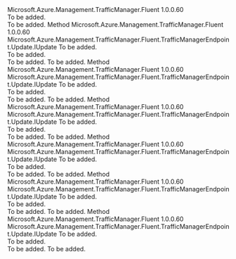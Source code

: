 <Type Name="IWithGeographicLocation" FullName="Microsoft.Azure.Management.TrafficManager.Fluent.TrafficManagerEndpoint.Update.IWithGeographicLocation">
  <TypeSignature Language="C#" Value="public interface IWithGeographicLocation" />
  <TypeSignature Language="ILAsm" Value=".class public interface auto ansi abstract IWithGeographicLocation" />
  <TypeSignature Language="DocId" Value="T:Microsoft.Azure.Management.TrafficManager.Fluent.TrafficManagerEndpoint.Update.IWithGeographicLocation" />
  <TypeSignature Language="VB.NET" Value="Public Interface IWithGeographicLocation" />
  <TypeSignature Language="F#" Value="type IWithGeographicLocation = interface" />
  <AssemblyInfo>
    <AssemblyName>Microsoft.Azure.Management.TrafficManager.Fluent</AssemblyName>
    <AssemblyVersion>1.0.0.60</AssemblyVersion>
  </AssemblyInfo>
  <Interfaces />
  <Docs>
    <summary>To be added.</summary>
    <remarks>To be added.</remarks>
  </Docs>
  <Members>
    <Member MemberName="WithGeographicLocation">
      <MemberSignature Language="C#" Value="public Microsoft.Azure.Management.TrafficManager.Fluent.TrafficManagerEndpoint.Update.IUpdate WithGeographicLocation (Microsoft.Azure.Management.TrafficManager.Fluent.IGeographicLocation geographicLocation);" />
      <MemberSignature Language="ILAsm" Value=".method public hidebysig newslot virtual instance class Microsoft.Azure.Management.TrafficManager.Fluent.TrafficManagerEndpoint.Update.IUpdate WithGeographicLocation(class Microsoft.Azure.Management.TrafficManager.Fluent.IGeographicLocation geographicLocation) cil managed" />
      <MemberSignature Language="DocId" Value="M:Microsoft.Azure.Management.TrafficManager.Fluent.TrafficManagerEndpoint.Update.IWithGeographicLocation.WithGeographicLocation(Microsoft.Azure.Management.TrafficManager.Fluent.IGeographicLocation)" />
      <MemberSignature Language="VB.NET" Value="Public Function WithGeographicLocation (geographicLocation As IGeographicLocation) As IUpdate" />
      <MemberSignature Language="F#" Value="abstract member WithGeographicLocation : Microsoft.Azure.Management.TrafficManager.Fluent.IGeographicLocation -&gt; Microsoft.Azure.Management.TrafficManager.Fluent.TrafficManagerEndpoint.Update.IUpdate" Usage="iWithGeographicLocation.WithGeographicLocation geographicLocation" />
      <MemberType>Method</MemberType>
      <AssemblyInfo>
        <AssemblyName>Microsoft.Azure.Management.TrafficManager.Fluent</AssemblyName>
        <AssemblyVersion>1.0.0.60</AssemblyVersion>
      </AssemblyInfo>
      <ReturnValue>
        <ReturnType>Microsoft.Azure.Management.TrafficManager.Fluent.TrafficManagerEndpoint.Update.IUpdate</ReturnType>
      </ReturnValue>
      <Parameters>
        <Parameter Name="geographicLocation" Type="Microsoft.Azure.Management.TrafficManager.Fluent.IGeographicLocation" />
      </Parameters>
      <Docs>
        <param name="geographicLocation">To be added.</param>
        <summary>To be added.</summary>
        <returns>To be added.</returns>
        <remarks>To be added.</remarks>
      </Docs>
    </Member>
    <Member MemberName="WithGeographicLocation">
      <MemberSignature Language="C#" Value="public Microsoft.Azure.Management.TrafficManager.Fluent.TrafficManagerEndpoint.Update.IUpdate WithGeographicLocation (string geographicLocationCode);" />
      <MemberSignature Language="ILAsm" Value=".method public hidebysig newslot virtual instance class Microsoft.Azure.Management.TrafficManager.Fluent.TrafficManagerEndpoint.Update.IUpdate WithGeographicLocation(string geographicLocationCode) cil managed" />
      <MemberSignature Language="DocId" Value="M:Microsoft.Azure.Management.TrafficManager.Fluent.TrafficManagerEndpoint.Update.IWithGeographicLocation.WithGeographicLocation(System.String)" />
      <MemberSignature Language="VB.NET" Value="Public Function WithGeographicLocation (geographicLocationCode As String) As IUpdate" />
      <MemberSignature Language="F#" Value="abstract member WithGeographicLocation : string -&gt; Microsoft.Azure.Management.TrafficManager.Fluent.TrafficManagerEndpoint.Update.IUpdate" Usage="iWithGeographicLocation.WithGeographicLocation geographicLocationCode" />
      <MemberType>Method</MemberType>
      <AssemblyInfo>
        <AssemblyName>Microsoft.Azure.Management.TrafficManager.Fluent</AssemblyName>
        <AssemblyVersion>1.0.0.60</AssemblyVersion>
      </AssemblyInfo>
      <ReturnValue>
        <ReturnType>Microsoft.Azure.Management.TrafficManager.Fluent.TrafficManagerEndpoint.Update.IUpdate</ReturnType>
      </ReturnValue>
      <Parameters>
        <Parameter Name="geographicLocationCode" Type="System.String" />
      </Parameters>
      <Docs>
        <param name="geographicLocationCode">To be added.</param>
        <summary>To be added.</summary>
        <returns>To be added.</returns>
        <remarks>To be added.</remarks>
      </Docs>
    </Member>
    <Member MemberName="WithGeographicLocations">
      <MemberSignature Language="C#" Value="public Microsoft.Azure.Management.TrafficManager.Fluent.TrafficManagerEndpoint.Update.IUpdate WithGeographicLocations (System.Collections.Generic.IList&lt;Microsoft.Azure.Management.TrafficManager.Fluent.IGeographicLocation&gt; geographicLocations);" />
      <MemberSignature Language="ILAsm" Value=".method public hidebysig newslot virtual instance class Microsoft.Azure.Management.TrafficManager.Fluent.TrafficManagerEndpoint.Update.IUpdate WithGeographicLocations(class System.Collections.Generic.IList`1&lt;class Microsoft.Azure.Management.TrafficManager.Fluent.IGeographicLocation&gt; geographicLocations) cil managed" />
      <MemberSignature Language="DocId" Value="M:Microsoft.Azure.Management.TrafficManager.Fluent.TrafficManagerEndpoint.Update.IWithGeographicLocation.WithGeographicLocations(System.Collections.Generic.IList{Microsoft.Azure.Management.TrafficManager.Fluent.IGeographicLocation})" />
      <MemberSignature Language="VB.NET" Value="Public Function WithGeographicLocations (geographicLocations As IList(Of IGeographicLocation)) As IUpdate" />
      <MemberSignature Language="F#" Value="abstract member WithGeographicLocations : System.Collections.Generic.IList&lt;Microsoft.Azure.Management.TrafficManager.Fluent.IGeographicLocation&gt; -&gt; Microsoft.Azure.Management.TrafficManager.Fluent.TrafficManagerEndpoint.Update.IUpdate" Usage="iWithGeographicLocation.WithGeographicLocations geographicLocations" />
      <MemberType>Method</MemberType>
      <AssemblyInfo>
        <AssemblyName>Microsoft.Azure.Management.TrafficManager.Fluent</AssemblyName>
        <AssemblyVersion>1.0.0.60</AssemblyVersion>
      </AssemblyInfo>
      <ReturnValue>
        <ReturnType>Microsoft.Azure.Management.TrafficManager.Fluent.TrafficManagerEndpoint.Update.IUpdate</ReturnType>
      </ReturnValue>
      <Parameters>
        <Parameter Name="geographicLocations" Type="System.Collections.Generic.IList&lt;Microsoft.Azure.Management.TrafficManager.Fluent.IGeographicLocation&gt;" />
      </Parameters>
      <Docs>
        <param name="geographicLocations">To be added.</param>
        <summary>To be added.</summary>
        <returns>To be added.</returns>
        <remarks>To be added.</remarks>
      </Docs>
    </Member>
    <Member MemberName="WithGeographicLocations">
      <MemberSignature Language="C#" Value="public Microsoft.Azure.Management.TrafficManager.Fluent.TrafficManagerEndpoint.Update.IUpdate WithGeographicLocations (System.Collections.Generic.IList&lt;string&gt; geographicLocationCodes);" />
      <MemberSignature Language="ILAsm" Value=".method public hidebysig newslot virtual instance class Microsoft.Azure.Management.TrafficManager.Fluent.TrafficManagerEndpoint.Update.IUpdate WithGeographicLocations(class System.Collections.Generic.IList`1&lt;string&gt; geographicLocationCodes) cil managed" />
      <MemberSignature Language="DocId" Value="M:Microsoft.Azure.Management.TrafficManager.Fluent.TrafficManagerEndpoint.Update.IWithGeographicLocation.WithGeographicLocations(System.Collections.Generic.IList{System.String})" />
      <MemberSignature Language="VB.NET" Value="Public Function WithGeographicLocations (geographicLocationCodes As IList(Of String)) As IUpdate" />
      <MemberSignature Language="F#" Value="abstract member WithGeographicLocations : System.Collections.Generic.IList&lt;string&gt; -&gt; Microsoft.Azure.Management.TrafficManager.Fluent.TrafficManagerEndpoint.Update.IUpdate" Usage="iWithGeographicLocation.WithGeographicLocations geographicLocationCodes" />
      <MemberType>Method</MemberType>
      <AssemblyInfo>
        <AssemblyName>Microsoft.Azure.Management.TrafficManager.Fluent</AssemblyName>
        <AssemblyVersion>1.0.0.60</AssemblyVersion>
      </AssemblyInfo>
      <ReturnValue>
        <ReturnType>Microsoft.Azure.Management.TrafficManager.Fluent.TrafficManagerEndpoint.Update.IUpdate</ReturnType>
      </ReturnValue>
      <Parameters>
        <Parameter Name="geographicLocationCodes" Type="System.Collections.Generic.IList&lt;System.String&gt;" />
      </Parameters>
      <Docs>
        <param name="geographicLocationCodes">To be added.</param>
        <summary>To be added.</summary>
        <returns>To be added.</returns>
        <remarks>To be added.</remarks>
      </Docs>
    </Member>
    <Member MemberName="WithoutGeographicLocation">
      <MemberSignature Language="C#" Value="public Microsoft.Azure.Management.TrafficManager.Fluent.TrafficManagerEndpoint.Update.IUpdate WithoutGeographicLocation (Microsoft.Azure.Management.TrafficManager.Fluent.IGeographicLocation geographicLocation);" />
      <MemberSignature Language="ILAsm" Value=".method public hidebysig newslot virtual instance class Microsoft.Azure.Management.TrafficManager.Fluent.TrafficManagerEndpoint.Update.IUpdate WithoutGeographicLocation(class Microsoft.Azure.Management.TrafficManager.Fluent.IGeographicLocation geographicLocation) cil managed" />
      <MemberSignature Language="DocId" Value="M:Microsoft.Azure.Management.TrafficManager.Fluent.TrafficManagerEndpoint.Update.IWithGeographicLocation.WithoutGeographicLocation(Microsoft.Azure.Management.TrafficManager.Fluent.IGeographicLocation)" />
      <MemberSignature Language="VB.NET" Value="Public Function WithoutGeographicLocation (geographicLocation As IGeographicLocation) As IUpdate" />
      <MemberSignature Language="F#" Value="abstract member WithoutGeographicLocation : Microsoft.Azure.Management.TrafficManager.Fluent.IGeographicLocation -&gt; Microsoft.Azure.Management.TrafficManager.Fluent.TrafficManagerEndpoint.Update.IUpdate" Usage="iWithGeographicLocation.WithoutGeographicLocation geographicLocation" />
      <MemberType>Method</MemberType>
      <AssemblyInfo>
        <AssemblyName>Microsoft.Azure.Management.TrafficManager.Fluent</AssemblyName>
        <AssemblyVersion>1.0.0.60</AssemblyVersion>
      </AssemblyInfo>
      <ReturnValue>
        <ReturnType>Microsoft.Azure.Management.TrafficManager.Fluent.TrafficManagerEndpoint.Update.IUpdate</ReturnType>
      </ReturnValue>
      <Parameters>
        <Parameter Name="geographicLocation" Type="Microsoft.Azure.Management.TrafficManager.Fluent.IGeographicLocation" />
      </Parameters>
      <Docs>
        <param name="geographicLocation">To be added.</param>
        <summary>To be added.</summary>
        <returns>To be added.</returns>
        <remarks>To be added.</remarks>
      </Docs>
    </Member>
    <Member MemberName="WithoutGeographicLocation">
      <MemberSignature Language="C#" Value="public Microsoft.Azure.Management.TrafficManager.Fluent.TrafficManagerEndpoint.Update.IUpdate WithoutGeographicLocation (string geographicLocationCode);" />
      <MemberSignature Language="ILAsm" Value=".method public hidebysig newslot virtual instance class Microsoft.Azure.Management.TrafficManager.Fluent.TrafficManagerEndpoint.Update.IUpdate WithoutGeographicLocation(string geographicLocationCode) cil managed" />
      <MemberSignature Language="DocId" Value="M:Microsoft.Azure.Management.TrafficManager.Fluent.TrafficManagerEndpoint.Update.IWithGeographicLocation.WithoutGeographicLocation(System.String)" />
      <MemberSignature Language="VB.NET" Value="Public Function WithoutGeographicLocation (geographicLocationCode As String) As IUpdate" />
      <MemberSignature Language="F#" Value="abstract member WithoutGeographicLocation : string -&gt; Microsoft.Azure.Management.TrafficManager.Fluent.TrafficManagerEndpoint.Update.IUpdate" Usage="iWithGeographicLocation.WithoutGeographicLocation geographicLocationCode" />
      <MemberType>Method</MemberType>
      <AssemblyInfo>
        <AssemblyName>Microsoft.Azure.Management.TrafficManager.Fluent</AssemblyName>
        <AssemblyVersion>1.0.0.60</AssemblyVersion>
      </AssemblyInfo>
      <ReturnValue>
        <ReturnType>Microsoft.Azure.Management.TrafficManager.Fluent.TrafficManagerEndpoint.Update.IUpdate</ReturnType>
      </ReturnValue>
      <Parameters>
        <Parameter Name="geographicLocationCode" Type="System.String" />
      </Parameters>
      <Docs>
        <param name="geographicLocationCode">To be added.</param>
        <summary>To be added.</summary>
        <returns>To be added.</returns>
        <remarks>To be added.</remarks>
      </Docs>
    </Member>
  </Members>
</Type>